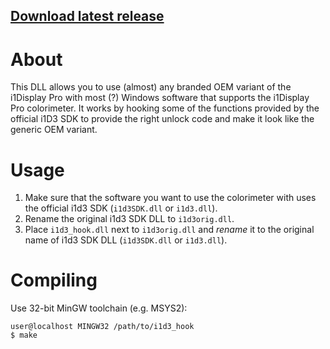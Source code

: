 ## [Download latest release](https://github.com/dantmnf/i1d3_hook/releases/latest/download/i1d3_hook.zip)

# About
This DLL allows you to use (almost) any branded OEM variant of the i1Display Pro with most (?) Windows software that supports the i1Display Pro colorimeter. It works by hooking some of the functions provided by the official i1D3 SDK to provide the right unlock code and make it look like the generic OEM variant.

# Usage
1. Make sure that the software you want to use the colorimeter with uses the official i1d3 SDK (`i1d3SDK.dll` or `i1d3.dll`).
2. Rename the original i1d3 SDK DLL to `i1d3orig.dll`.
3. Place `i1d3_hook.dll` next to `i1d3orig.dll` and *rename* it to the original name of i1d3 SDK DLL (`i1d3SDK.dll` or `i1d3.dll`).

# Compiling
Use 32-bit MinGW toolchain (e.g. MSYS2):

```console
user@localhost MINGW32 /path/to/i1d3_hook
$ make
```

